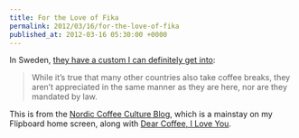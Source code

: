 ```yaml
---
title: For the Love of Fika
permalink: 2012/03/16/for-the-love-of-fika
published_at: 2012-03-16 05:30:00 +0000
---
```


In Sweden, [they have a custom I can definitely get into](http://nordiccoffeeculture.com/for-the-love-of-fika/):

> While it’s true that many other countries also take coffee breaks, they aren’t appreciated in the same manner as they are here, nor are they mandated by law.

This is from the [Nordic Coffee Culture Blog](http://nordiccoffeeculture.com/), which is a mainstay on my Flipboard home screen, along with [Dear Coffee, I Love You](http://dearcoffeeiloveyou.com/).

